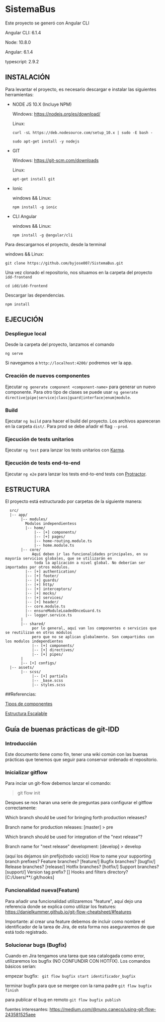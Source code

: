 # SistemaBus

Este proyecto se generó con Angular CLI

Angular CLI: 6.1.4

Node: 10.8.0

Angular: 6.1.4

typescript: 2.9.2

## INSTALACIÓN
Para levantar el proyecto, es necesario descargar e instalar las siguientes herramientas:

- NODE JS 10.X (Incluye NPM)

  Windows: https://nodejs.org/es/download/

  Linux:
  ```
  curl -sL https://deb.nodesource.com/setup_10.x | sudo -E bash -
  ```
  ```
  sudo apt-get install -y nodejs
  ```

- GIT

  Windows: https://git-scm.com/downloads

  Linux:
  ```
  apt-get install git
  ```
  
- Ionic

  windows && Linux:
  ```
  npm install -g ionic
  ```


- CLI Angular

  windows && Linux:
  ```
  npm install -g @angular/cli
  ```

Para descargarnos el proyecto, desde la terminal

  windows && Linux:
  ```
  git clone https://github.com/byjose007/SistemaBus.git
  ```
  Una vez clonado el repositorio, nos situamos en la carpeta del  proyecto `idd-frontend`
  ```
  cd idd/idd-frontend
  ```
  Descargar las dependencias.
  ```
  npm install
  ```

## EJECUCIÓN

### Despliegue local
  Desde la carpeta del proyecto, lanzamos el comando
  
   ```
   ng serve
   ```

  Si navegamos a `http://localhost:4200/` podremos ver la app.

### Creación de nuevos componentes
  Ejecutar `ng generate component <component-name>` para generar un nuevo componente. Para otro tipo de clases se puede usar `ng generate directive|pipe|service|class|guard|interface|enum|module`.

### Build
  Ejecutar `ng build` para hacer el build del proyecto. Los archivos apareceran en la carpeta `dist/`. Para prod se debe añadir el flag `--prod`.

### Ejecución de tests unitarios
  Ejecutar `ng test` para lanzar los tests unitarios con [Karma](https://karma-runner.github.io).

### Ejecución de tests end-to-end
  Ejecutar `ng e2e` para lanzar los tests end-to-end tests con [Protractor](http://www.protractortest.org/).

## ESTRUCTURA

El proyecto está estructurado por carpetas de la siguiente manera:

      src/
      |-- app/
           |-- modules/
             Modulos independientess
             |-- home/
                 |-- [+] components/
                 |-- [+] pages/
                 |-- home-routing.module.ts
                 |-- home.module.ts
           |-- core/
                Aquí deben ir las funcionalidades principales, en su mayoría servicios globales, que se utilizarán en
                 toda la aplicación a nivel global. No deberían ser importados por otros módulos.
             |-- [+] authentication/
             |-- [+] footer/
             |-- [+] guards/
             |-- [+] http/
             |-- [+] interceptors/
             |-- [+] mocks/
             |-- [+] services/
             |-- [+] header/
             |-- core.module.ts
             |-- ensureModuleLoadedOnceGuard.ts
             |-- logger.service.ts
           |
           |-- shared/
                por lo general, aquí van los componentes o servicios que se reutilizan en otros módulos
                pero que no se aplican globalmente. Son compartidos con los modulos independientes
                |-- [+] components/
                |-- [+] directives/
                |-- [+] pipes/
           |
           |-- [+] configs/
      |-- assets/
           |-- scss/
                |-- [+] partials
                |-- _base.scss
                |-- styles.scss
                


##Referencias:
 
[Tipos de componentes](https://blog.angular-university.io/angular-component-design-how-to-avoid-custom-event-bubbling-and-extraneous-properties-in-the-local-component-tree/)

[Estructura Escalable ](https://itnext.io/choosing-a-highly-scalable-folder-structure-in-angular-d987de65ec7)



## Guía de buenas prácticas de git-IDD


### Introducción

Este documento tiene como fin, tener una wiki común con las buenas prácticas que
tenemos que seguir para conservar ordenado el repositorio.

### Inicializar gitflow

Para inciar un git-flow debemos lanzar el comando:
> git flow init

Despues se nos haran una serie de preguntas para configurar el gitflow correctamente:

Which branch should be used for bringing forth production releases?

Branch name for production releases: [master] > pre

Which branch should be used for integration of the "next release"?

Branch name for "next release" development: [develop] > develop

(aquí los dejamos sin prefijo(todo vacío))
How to name your supporting branch prefixes?
Feature branches? [feature/]
Bugfix branches? [bugfix/]
Release branches? [release/]
Hotfix branches? [hotfix/]
Support branches? [support/]
Version tag prefix? []
Hooks and filters directory? [C:/Users/**/.git/hooks]

 ### Funcionalidad nueva(Feature)

 Para añadir una funcionalidad utilizaremos "feature", aquí dejo una referencia
 donde se explica como utilizar los features:
 https://danielkummer.github.io/git-flow-cheatsheet/#features

Importante: al crear una feature debemos de incluir como nombre el identificador
de la tarea de Jira, de esta forma nos aseguraremos de que está todo registrado.


 ### Solucionar bugs (Bugfix)

 Cuando en Jira tengamos una tarea que sea catalogada como error, utilizaremos los
 bugfix (NO CONFUNDIR CON HOTFIX). Los comandos básicos serían:

 empezar bugfix:
` git flow bugfix start identificador_bugfix`

 terminar bugfix para que se mergee con la rama padre
 `git flow bugfix finish`

 para publicar el bug en remoto
 `git flow bugfix publish`


fuentes interesantes:
https://medium.com/@nuno.caneco/using-git-flow-243581525aee


